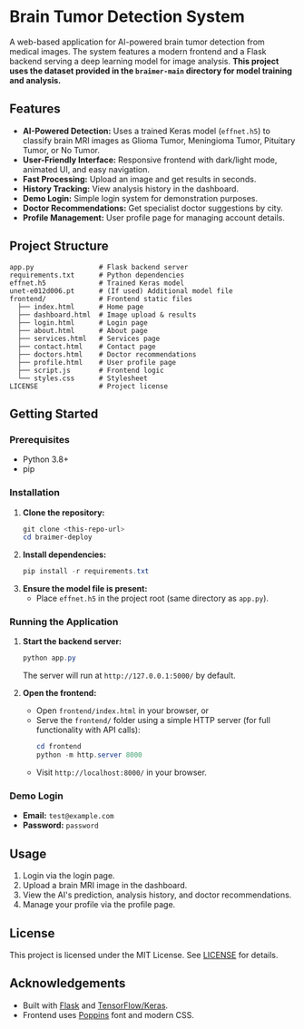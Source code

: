# Brain Tumor Detection System

A web-based application for AI-powered brain tumor detection from medical images. The system features a modern frontend and a Flask backend serving a deep learning model for image analysis. **This project uses the dataset provided in the `braimer-main` directory for model training and analysis.**

## Features
- **AI-Powered Detection:** Uses a trained Keras model (`effnet.h5`) to classify brain MRI images as Glioma Tumor, Meningioma Tumor, Pituitary Tumor, or No Tumor.
- **User-Friendly Interface:** Responsive frontend with dark/light mode, animated UI, and easy navigation.
- **Fast Processing:** Upload an image and get results in seconds.
- **History Tracking:** View analysis history in the dashboard.
- **Demo Login:** Simple login system for demonstration purposes.
- **Doctor Recommendations:** Get specialist doctor suggestions by city.
- **Profile Management:** User profile page for managing account details.

## Project Structure
```
app.py                # Flask backend server
requirements.txt      # Python dependencies
effnet.h5             # Trained Keras model
unet-e012d006.pt      # (If used) Additional model file
frontend/             # Frontend static files
  ├── index.html      # Home page
  ├── dashboard.html  # Image upload & results
  ├── login.html      # Login page
  ├── about.html      # About page
  ├── services.html   # Services page
  ├── contact.html    # Contact page
  ├── doctors.html    # Doctor recommendations
  ├── profile.html    # User profile page
  ├── script.js       # Frontend logic
  └── styles.css      # Stylesheet
LICENSE               # Project license
```

## Getting Started

### Prerequisites
- Python 3.8+
- pip

### Installation
1. **Clone the repository:**
   ```powershell
   git clone <this-repo-url>
   cd braimer-deploy
   ```
2. **Install dependencies:**
   ```powershell
   pip install -r requirements.txt
   ```
3. **Ensure the model file is present:**
   - Place `effnet.h5` in the project root (same directory as `app.py`).

### Running the Application
1. **Start the backend server:**
   ```powershell
   python app.py
   ```
   The server will run at `http://127.0.0.1:5000/` by default.

2. **Open the frontend:**
   - Open `frontend/index.html` in your browser, or
   - Serve the `frontend/` folder using a simple HTTP server (for full functionality with API calls):
     ```powershell
     cd frontend
     python -m http.server 8000
     ```
   - Visit `http://localhost:8000/` in your browser.

### Demo Login
- **Email:** `test@example.com`
- **Password:** `password`

## Usage
1. Login via the login page.
2. Upload a brain MRI image in the dashboard.
3. View the AI's prediction, analysis history, and doctor recommendations.
4. Manage your profile via the profile page.

## License
This project is licensed under the MIT License. See [LICENSE](LICENSE) for details.

## Acknowledgements
- Built with [Flask](https://flask.palletsprojects.com/) and [TensorFlow/Keras](https://www.tensorflow.org/).
- Frontend uses [Poppins](https://fonts.google.com/specimen/Poppins) font and modern CSS.
